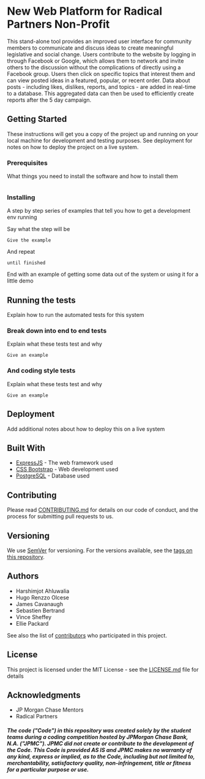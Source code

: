 # New Web Platform for Radical Partners Non-Profit 

  This stand-alone tool provides an improved user interface for community members to communicate and discuss ideas to create meaningful legislative and social change.  Users contribute to the website by logging in through Facebook or Google, which allows them to network and invite others to the discussion without the complications of directly using a Facebook group.  Users then click on specific topics that interest them and can view posted ideas in a featured, popular, or recent order. Data about posts - including likes, dislikes, reports, and topics - are added in real-time to a database. This aggregated data can then be used to efficiently create reports after the 5 day campaign.  

## Getting Started

These instructions will get you a copy of the project up and running on your local machine for development and testing purposes. See deployment for notes on how to deploy the project on a live system.

### Prerequisites

What things you need to install the software and how to install them

```
```

### Installing

A step by step series of examples that tell you how to get a development env running

Say what the step will be

```
Give the example
```

And repeat

```
until finished
```

End with an example of getting some data out of the system or using it for a little demo

## Running the tests

Explain how to run the automated tests for this system

### Break down into end to end tests

Explain what these tests test and why

```
Give an example
```

### And coding style tests

Explain what these tests test and why

```
Give an example
```

## Deployment

Add additional notes about how to deploy this on a live system

## Built With

* [ExpressJS](https://expressjs.com) - The web framework used
* [CSS Bootstrap](https://getbootstrap.com/docs/3.3/css/) - Web development used 
* [PostgreSQL](https://www.postgresql.org/docs/9.5/static/sql-copy.html) - Database used

## Contributing

Please read [CONTRIBUTING.md](https://gist.github.com/PurpleBooth/b24679402957c63ec426) for details on our code of conduct, and the process for submitting pull requests to us.

## Versioning

We use [SemVer](http://semver.org/) for versioning. For the versions available, see the [tags on this repository](https://github.com/your/project/tags). 

## Authors

* Harshimjot Ahluwalia 
* Hugo Renzzo Olcese
* James Cavanaugh
* Sebastien Bertrand
* Vince Sheffey 
* Ellie Packard

See also the list of [contributors](https://github.com/your/project/contributors) who participated in this project.

## License

This project is licensed under the MIT License - see the [LICENSE.md](LICENSE.md) file for details

## Acknowledgments

* JP Morgan Chase Mentors 
* Radical Partners 


##### The code ("Code") in this repository was created solely by the student teams during a coding competition hosted by JPMorgan Chase Bank, N.A. ("JPMC").						JPMC did not create or contribute to the development of the Code.  This Code is provided AS IS and JPMC makes no warranty of any kind, express or implied, as to the Code,						including but not limited to, merchantability, satisfactory quality, non-infringement, title or fitness for a particular purpose or use.
